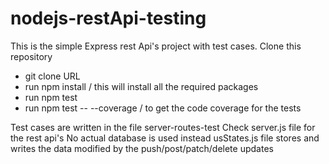 # nodejs-restApi-testing
This is the simple Express rest Api's project with test cases.
Clone this repository 
 - git clone URL
 - run npm install / this will install all the required packages
 - run npm test
 - run npm test -- --coverage / to get the code coverage for the tests
 
 Test cases are written in the file server-routes-test
 Check server.js file for the rest api's
 No actual database is used instead usStates.js file stores and writes the data modified by the push/post/patch/delete updates
